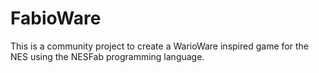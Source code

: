 # FabioWare

This is a community project to create a WarioWare inspired game for the NES 
using the NESFab programming language.
